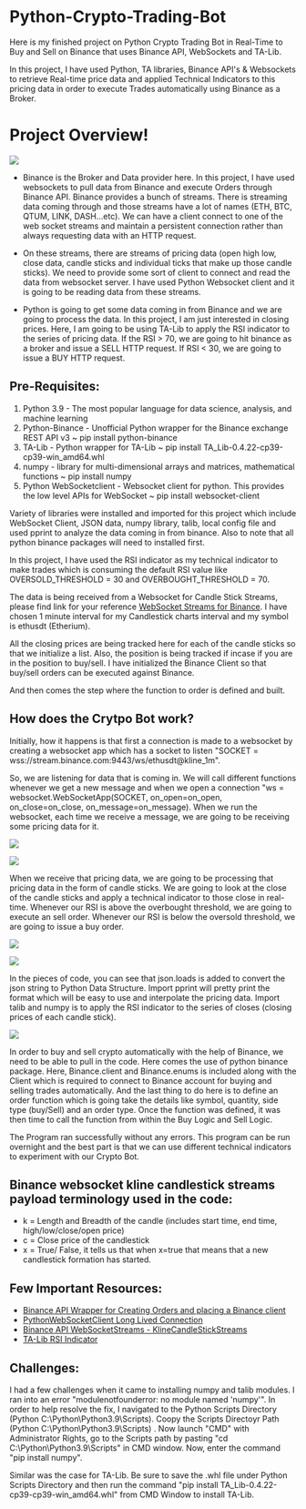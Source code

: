 # Python-Crypto-Trading-Bot
Here is my finished project on Python Crypto Trading Bot in Real-Time to Buy and Sell on Binance that uses Binance API, WebSockets and TA-Lib.

In this project, I have used Python,  TA libraries, Binance API's & Websockets to retrieve Real-time price data and applied Technical Indicators to this pricing data in order to execute Trades automatically using Binance as a Broker.

# Project Overview!

![](Images/Cryptoproj0.PNG)

- Binance is the Broker and Data provider here. In this project, I  have used websockets to pull data from Binance and execute Orders through Binance API. Binance provides a bunch of streams. There is streaming data coming through and those streams have a lot of names (ETH, BTC, QTUM, LINK, DASH...etc). We can have a client connect to one of the web socket streams and maintain a persistent connection rather than always requesting data with an HTTP request.

- On these streams, there are streams of pricing data (open high low, close data, candle sticks and individual ticks that make up those candle sticks). We need to provide some sort of client to connect and read the data from websocket server.  I have used Python Websocket client and it is going to be reading data from these streams.

- Python is going to get some data coming in from Binance and we are going to process the data. In this project, I am just interested in closing prices. Here, I am going to be using TA-Lib to apply the RSI indicator to the series of pricing data. If the RSI > 70, we are going to hit binance as a broker and issue a SELL HTTP request. If RSI < 30, we are going to issue a BUY HTTP request.


## Pre-Requisites:
1. Python 3.9 - The most popular language for data science, analysis, and machine learning
2. Python-Binance - Unofficial Python wrapper for the Binance exchange REST API v3 ~ pip install python-binance
3. TA-Lib - Python wrapper for TA-Lib ~ pip install TA_Lib-0.4.22-cp39-cp39-win_amd64.whl
4. numpy - library for multi-dimensional arrays and matrices, mathematical functions ~ pip install numpy
5. Python WebSocketclient - Websocket client for python. This provides the low level APIs for WebSocket ~ pip install websocket-client

Variety of libraries were installed and imported for this project which include WebSocket Client, JSON data, numpy library, talib, local config file and used pprint to analyze the data coming in from binance. Also to note that all python binance packages will need to installed first. 

In this project, I have used the RSI indicator as my technical indicator to make trades which is consuming the default RSI value like OVERSOLD_THRESHOLD = 30 and OVERBOUGHT_THRESHOLD = 70. 

The data is being received from a Websocket for Candle Stick Streams, please find link for your reference [WebSocket Streams for Binance](https://github.com/binance/binance-spot-api-docs/blob/master/web-socket-streams.md#klinecandlestick-streams). I have chosen 1 minute interval for my Candlestick charts interval and my symbol is ethusdt (Etherium). 

All the closing prices are being tracked here for each of the candle sticks so that we initialize a list. Also, the position is being tracked if incase if you are in the position to buy/sell. I have initialized the Binance Client so that buy/sell orders can be executed against Binance. 

And then comes the step where the function to order is defined and built.
## How does the Crytpo Bot work?
Initially, how it happens is that first a connection is made to a websocket by creating a websocket app which has a socket to listen "SOCKET = wss://stream.binance.com:9443/ws/ethusdt@kline_1m". 

So, we are listening for data that is coming in. We will call different functions whenever we get a new message and when we open a connection "ws = websocket.WebSocketApp(SOCKET, on_open=on_open, on_close=on_close, on_message=on_message). When we run the websocket, each time we receive a message, we are going to be receiving some pricing data for it. 

![](Images/Cryptoproj1.PNG)

![](Images/Cryptoproj2.PNG)

When we receive that pricing data, we are going to be processing that pricing data in the form of candle sticks. We are going to look at the close of the candle sticks and apply a technical indicator to those close in real-time. Whenever our RSI is above the overbought threshold, we are going to execute an sell order. Whenever our RSI is below the oversold threshold, we are going to issue a buy order. 

![](Images/Cryptoproj3.png)

![](Images/Cryptoproj4.png)

In the pieces of code, you can see that json.loads is added to convert the json string to Python Data Structure. Import pprint will pretty print the format which will be easy to use and interpolate the pricing data.  Import talib and numpy is to apply the RSI indicator to the series of closes (closing prices of each candle stick). 

![](Images/Cryptoproj5.png)

In order to buy and sell crypto automatically with the help of Binance, we need to be able to pull in the code. Here comes the use of python binance package. Here, Binance.client and Binance.enums is included along with the Client which is required to connect to Binance account for buying and selling trades automatically. And the last thing to do here is to define an order function which is going take the details like symbol, quantity, side type (buy/Sell) and an order type. Once the function was defined, it was then time to call the function from within the Buy Logic and Sell Logic.

The Program ran successfully without any errors. This program can be run overnight and the best part is that we can use different technical indicators to experiment with our Crypto Bot. 

## Binance websocket kline candlestick streams payload terminology used in the code:
- k = Length and Breadth of the candle (includes start time, end time, high/low/close/open price)
- c = Close price of the candlestick
- x = True/ False, it tells us that when x=true that means that a new candlestick formation has started. 
## Few Important Resources:
- [Binance API Wrapper for Creating Orders and placing a Binance client](https://github.com/sammchardy/python-binance)
- [PythonWebSocketClient Long Lived Connection](https://pypi.org/project/websocket-client/)
- [Binance API WebSocketStreams - KlineCandleStickStreams](https://github.com/binance/binance-spot-api-docs/blob/master/web-socket-streams.md#klinecandlestick-streams)
- [TA-Lib RSI Indicator](https://mrjbq7.github.io/ta-lib/)

## Challenges:
I had a few challenges when it came to installing numpy and talib modules. I ran into an error "modulenotfounderror: no module named 'numpy'". In order to help resolve the fix, I navigated to the Python Scripts Directory (Python C:\Python\Python3.9\Scripts). Coopy the Scripts Directoyr Path (Python C:\Python\Python3.9\Scripts) . Now launch "CMD" with Administrator Rights, go to the Scripts path by pasting "cd C:\Python\Python3.9\Scripts" in CMD window. Now, enter the command "pip install numpy". 

Similar was the case for TA-Lib. Be sure to save the .whl file under Python Scripts Directory and then run the command "pip install TA_Lib-0.4.22-cp39-cp39-win_amd64.whl" from CMD Window to install TA-Lib. 
